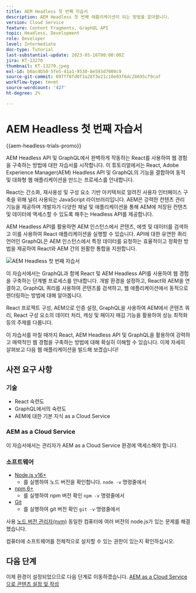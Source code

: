 ```yaml
---
title: AEM Headless 첫 번째 자습서
description: AEM Headless 첫 번째 애플리케이션이 되는 방법을 알아봅니다.
version: Cloud Service
feature: Content Fragments, GraphQL API
topic: Headless, Development
role: Developer
level: Intermediate
doc-type: Tutorial
last-substantial-update: 2023-05-16T00:00:00Z
jira: KT-13270
thumbnail: KT-13270.jpeg
exl-id: b0ac4b50-5fe5-41a1-9530-8e593d7000c9
source-git-commit: 097ff8fd0f3a28f3e21c10e03f6dc28695cf9caf
workflow-type: tm+mt
source-wordcount: '427'
ht-degree: 2%

---
```


# AEM Headless 첫 번째 자습서

{{aem-headless-trials-promo}}

AEM Headless API 및 GraphQL에서 완벽하게 작동하는 React를 사용하여 웹 경험을 구축하는 방법에 대한 자습서를 시작합니다. 이 튜토리얼에서는 React, Adobe Experience Manager(AEM) Headless API 및 GraphQL의 기능을 결합하여 동적 및 대화형 웹 애플리케이션을 만드는 프로세스를 안내합니다.

React는 간소화, 재사용성 및 구성 요소 기반 아키텍처로 알려진 사용자 인터페이스 구축을 위해 널리 사용되는 JavaScript 라이브러리입니다. AEM은 강력한 컨텐츠 관리 기능을 제공하며 개발자가 다양한 채널 및 애플리케이션을 통해 AEM에 저장된 컨텐츠 및 데이터에 액세스할 수 있도록 해주는 Headless API를 제공합니다.

AEM Headless API를 활용하면 AEM 인스턴스에서 콘텐츠, 에셋 및 데이터를 검색하고 이를 사용하여 React 애플리케이션을 실행할 수 있습니다. API에 대한 유연한 쿼리 언어인 GraphQL은 AEM 인스턴스에서 특정 데이터를 요청하는 효율적이고 정확한 방법을 제공하여 React와 AEM 간의 원활한 통합을 지원합니다.

![AEM Headless 첫 번째 자습서](./assets/overview/overview.png)

이 자습서에서는 GraphQL과 함께 React 및 AEM Headless API를 사용하여 웹 경험을 구축하는 단계별 프로세스를 안내합니다. 개발 환경을 설정하고, React와 AEM을 연결하고, GraphQL 쿼리를 사용하여 콘텐츠를 검색하고, 웹 애플리케이션에서 동적으로 렌더링하는 방법에 대해 알아봅니다.

React 프로젝트 구성, AEM으로 인증 설정, GraphQL을 사용하여 AEM에서 콘텐츠 쿼리, React 구성 요소의 데이터 처리, 캐싱 및 페이지 매김 기능을 활용하여 성능 최적화 등의 주제를 다룹니다.

이 자습서를 마칠 때까지 React, AEM Headless API 및 GraphQL을 활용하여 강력하고 매력적인 웹 경험을 구축하는 방법에 대해 확실히 이해할 수 있습니다. 이제 자세히 살펴보고 다음 웹 애플리케이션을 빌드해 보겠습니다!

## 사전 요구 사항

### 기술

+ React 숙련도
+ GraphQL에서의 숙련도
+ AEM에 대한 기본 지식 as a Cloud Service

### AEM as a Cloud Service

이 자습서에서는 관리자가 AEM as a Cloud Service 환경에 액세스해야 합니다.

### 소프트웨어

+ [Node.js v16+](https://nodejs.org/en/)
   + 를 실행하여 노드 버전을 확인합니다. `node -v` 명령줄에서
+ [npm 6+](https://www.npmjs.com/)
   + 를 실행하여 npm 버전 확인 `npm -v` 명령줄에서
+ [Git](https://git-scm.com/)
   + 를 실행하여 git 버전 확인 `git -v` 명령줄에서

사용 [노드 버전 관리자(nvm)](https://github.com/nvm-sh/nvm) 동일한 컴퓨터에 여러 버전의 node.js가 있는 문제를 해결했습니다.

컴퓨터에 소프트웨어를 전체적으로 설치할 수 있는 권한이 있는지 확인하십시오.

## 다음 단계

이제 환경이 설정되었으므로 다음 단계로 이동하겠습니다. [AEM as a Cloud Service으로 콘텐츠 설정 및 작성](./1-content-modeling.md)
